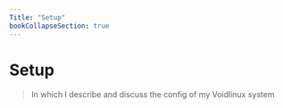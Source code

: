 ```yaml
---
Title: "Setup"
bookCollapseSection: true
---
```


# Setup

> In which I describe and discuss the config of my Voidlinux system
